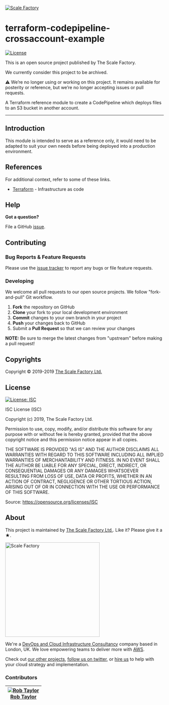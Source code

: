 <!-- This file was automatically generated by the `build-harness`. Make all changes to `README.yaml` and run `make readme` to rebuild this file. -->

[![Scale Factory][logo]][website]

# terraform-codepipeline-crossaccount-example

 [![License](https://img.shields.io/badge/License-ISC-blue.svg)](https://opensource.org/licenses/ISC)

This is an open source project published by The Scale Factory.

We currently consider this project to be archived.

:warning: We’re no longer using or working on this project. It remains available for posterity or reference, but we’re no longer accepting issues or pull requests.

A Terraform reference module to create a CodePipeline which deploys files to
an S3 bucket in another account.


---


## Introduction

This module is intended to serve as a reference only, it would need to be adapted
to suit your own needs before being deployed into a production environment.


## References

For additional context, refer to some of these links.

- [Terraform](https://terraform.io) - Infrastructure as code


## Help

**Got a question?**

File a GitHub [issue](https://github.com/scalefactory/terraform-codepipeline-crossaccount-example/issues).

## Contributing

### Bug Reports & Feature Requests

Please use the [issue tracker](https://github.com/scalefactory/terraform-codepipeline-crossaccount-example/issues) to report any bugs or file feature requests.

### Developing

We welcome all pull requests to our open source projects. We follow
"fork-and-pull" Git workflow.

 1. **Fork** the repository on GitHub
 2. **Clone** your fork to your local development environment
 3. **Commit** changes to your own branch in your project
 4. **Push** your changes back to GitHub
 5. Submit a **Pull Request** so that we can review your changes

**NOTE:** Be sure to merge the latest changes from "upstream" before making a
pull request!



## Copyrights

Copyright © 2019-2019 [The Scale Factory Ltd.](https://scalefactory.com)








## License

[![License: ISC](https://img.shields.io/badge/License-ISC-blue.svg)](https://opensource.org/licenses/ISC)

ISC License (ISC)

Copyright (c) 2019, The Scale Factory Ltd.

Permission to use, copy, modify, and/or distribute this software for any purpose with or without fee is hereby granted, provided that the above copyright notice and this permission notice appear in all copies.

THE SOFTWARE IS PROVIDED "AS IS" AND THE AUTHOR DISCLAIMS ALL WARRANTIES WITH REGARD TO THIS SOFTWARE INCLUDING ALL IMPLIED WARRANTIES OF MERCHANTABILITY AND FITNESS. IN NO EVENT SHALL THE AUTHOR BE LIABLE FOR ANY SPECIAL, DIRECT, INDIRECT, OR CONSEQUENTIAL DAMAGES OR ANY DAMAGES WHATSOEVER RESULTING FROM LOSS OF USE, DATA OR PROFITS, WHETHER IN AN ACTION OF CONTRACT, NEGLIGENCE OR OTHER TORTIOUS ACTION, ARISING OUT OF OR IN CONNECTION WITH THE USE OR PERFORMANCE OF THIS SOFTWARE.

Source: <https://opensource.org/licenses/ISC>




## About

This project is maintained by [The Scale Factory Ltd.][website]. Like it? Please
give it a ★.

<a href="https://scalefactory.com">
  <img src="https://academy.scalefactory.com/images/logo.svg"
    alt="Scale Factory"
    data-canonical-src="https://academy.scalefactory.com/images/logo.svg"
    width="300px">
</a>

We're a [DevOps and Cloud Infrastructure Consultancy][services] company based in London,
UK. We love empowering teams to deliver more with [AWS][aws].

Check out [our other projects][github], [follow us on twitter][twitter], or [hire us][services] to help with your cloud strategy and implementation.


### Contributors

|  [![Rob Taylor][robbytaylor_avatar]][robbytaylor_homepage]<br/>[Rob Taylor][robbytaylor_homepage] |
|---|

  [robbytaylor_homepage]: https://github.com/robbytaylor
  [robbytaylor_avatar]: https://github.com/robbytaylor.png?size=150




  [logo]: https://academy.scalefactory.com/images/logo.svg
  [website]: https://scalefactory.com
  [github]: https://github.com/scalefactory
  [services]: https://www.scalefactory.com/services
  [aws]: https://aws.amazon.com/
  [linkedin]: https://www.linkedin.com/company/the-scale-factory
  [twitter]: https://twitter.com/scalefactory
  [email]: https://www.scalefactory.com/contact-us
  [share_twitter]: https://twitter.com/intent/tweet/?text=terraform-codepipeline-crossaccount-example&url=https://github.com/scalefactory/terraform-codepipeline-crossaccount-example
  [share_linkedin]: https://www.linkedin.com/shareArticle?mini=true&title=terraform-codepipeline-crossaccount-example&url=https://github.com/scalefactory/terraform-codepipeline-crossaccount-example
  [share_reddit]: https://reddit.com/submit/?url=https://github.com/scalefactory/terraform-codepipeline-crossaccount-example
  [share_facebook]: https://facebook.com/sharer/sharer.php?u=https://github.com/scalefactory/terraform-codepipeline-crossaccount-example
  [share_email]: mailto:?subject=terraform-codepipeline-crossaccount-example&body=https://github.com/scalefactory/terraform-codepipeline-crossaccount-example
